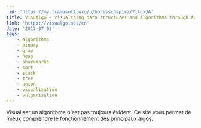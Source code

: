 ```yaml
---
_id: 'https://my.framasoft.org/u/borisschapira/?llgxJA'
title: VisuAlgo - visualising data structures and algorithms through animation
link: 'https://visualgo.net/en'
date: '2017-07-03'
tags:
    - algorithms
    - binary
    - grap
    - heap
    - sharemarks
    - sort
    - stack
    - tree
    - union
    - visualization
    - vulgarisation
---
```


<div class="markdown"><p>Visualiser un algorithme n'est pas toujours évident. Ce site vous permet de mieux comprendre le fonctionnement des principaux algos.
</p></div>
